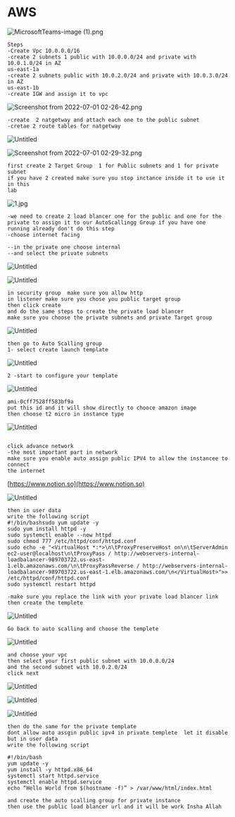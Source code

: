 # AWS

![MicrosoftTeams-image (1).png](AWS%2063c60b3a73854e878621666a64bad131/MicrosoftTeams-image_(1).png)

```markup
Steps
-Create Vpc 10.0.0.0/16
-create 2 subnets 1 public with 10.0.0.0/24 and private with 10.0.1.0/24 in AZ    
us-east-1a
-create 2 subnets public with 10.0.2.0/24 and private with 10.0.3.0/24 in AZ
us-east-1b
-create IGW and assign it to vpc 
```

![Screenshot from 2022-07-01 02-26-42.png](AWS%2063c60b3a73854e878621666a64bad131/Screenshot_from_2022-07-01_02-26-42.png)

```markup
-create  2 natgetway and attach each one to the public subnet 
-cretae 2 route tables for natgetway 
```

![Untitled](AWS%2063c60b3a73854e878621666a64bad131/Untitled.png)

![Screenshot from 2022-07-01 02-29-32.png](AWS%2063c60b3a73854e878621666a64bad131/Screenshot_from_2022-07-01_02-29-32.png)

```markup
first create 2 Target Group  1 for Public subnets and 1 for private subnet 
if you have 2 created make sure you stop inctance inside it to use it in this 
lab 
```

![1.jpg](AWS%2063c60b3a73854e878621666a64bad131/1.jpg)

```markup
-we need to create 2 load blancer one for the public and one for the private to assign it to our AutoScallingg Group if you have one running already don't do this step 
-choose internet facing 

--in the private one choose internal 
--and select the private subnets 

```

![Untitled](AWS%2063c60b3a73854e878621666a64bad131/Untitled%201.png)

![Untitled](AWS%2063c60b3a73854e878621666a64bad131/Untitled%202.png)

```markup
in security group  make sure you allow http 
in listener make sure you chose you public target group 
then click create 
and do the same steps to create the private load blancer 
make sure you choose the private subnets and private Target group
```

![Untitled](AWS%2063c60b3a73854e878621666a64bad131/Untitled%203.png)

```markup
then go to Auto Scalling group 
1- select create launch template
```

![Untitled](AWS%2063c60b3a73854e878621666a64bad131/Untitled%204.png)

```markup
2 -start to configure your template
```

![Untitled](AWS%2063c60b3a73854e878621666a64bad131/Untitled%205.png)

```markup
ami-0cff7528ff583bf9a 
put this id and it will show directly to chooce amazon image
then choose t2 micro in instance type
```

![Untitled](AWS%2063c60b3a73854e878621666a64bad131/Untitled%206.png)

```markup

click advance network 
-the most important part in network 
make sure you enable auto assign public IPV4 to allow the instancee to connect 
the internet 
```

[https://www.notion.so](https://www.notion.so)

![Untitled](AWS%2063c60b3a73854e878621666a64bad131/Untitled%207.png)

```markup
then in user data 
write the following script 
#!/bin/bashsudo yum update -y
sudo yum install httpd -y
sudo systemctl enable --now httpd
sudo chmod 777 /etc/httpd/conf/httpd.conf
sudo echo -e "<VirtualHost *:*>\n\tProxyPreserveHost on\n\tServerAdmin ec2-user@localhost\n\tProxyPass / http://webservers-internal-loadbalancer-989703722.us-east-1.elb.amazonaws.com/\n\tProxyPassReverse / http://webservers-internal-loadbalancer-989703722.us-east-1.elb.amazonaws.com/\n</VirtualHost>">> /etc/httpd/conf/httpd.conf
sudo systemctl restart httpd

-make sure you replace the link with your private load blancer link 
then create the templete
```

![Untitled](AWS%2063c60b3a73854e878621666a64bad131/Untitled%208.png)

```markup
Go back to auto scalling and choose the templete
```

![Untitled](AWS%2063c60b3a73854e878621666a64bad131/Untitled%209.png)

```markup
and choose your vpc 
then select your first public subnet with 10.0.0.0/24
and the second subnet with 10.0.2.0/24
click next
```

![Untitled](AWS%2063c60b3a73854e878621666a64bad131/Untitled%2010.png)

![Untitled](AWS%2063c60b3a73854e878621666a64bad131/Untitled%2011.png)

![Untitled](AWS%2063c60b3a73854e878621666a64bad131/Untitled%2012.png)

```markup
then do the same for the private template
dont allow auto assgin public ipv4 in private templete  let it disable
but in user data 
write the following script 

#!/bin/bash
yum update -y
yum install -y httpd.x86_64
systemctl start httpd.service
systemctl enable httpd.service
echo “Hello World from $(hostname -f)” > /var/www/html/index.html

and create the auto scalling group for private instance 
then use the public load blancer url and it will be work Insha Allah 
```